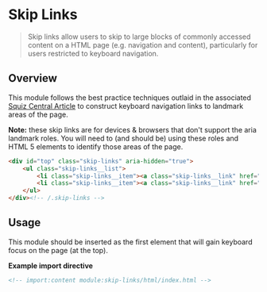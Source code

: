 # Skip Links

[Bower]: http://bower.io/
[Squiz Boilerplate]: https://gitlab.squiz.net/boilerplate/squiz-boilerplate

> Skip links allow users to skip to large blocks of commonly accessed content on a HTML page (e.g. navigation and content), particularly for users restricted to keyboard navigation.

## Overview

This module follows the best practice techniques outlaid in the associated [Squiz Central Article](https://central.squiz.net/imp/best-practice/accessibility/skip-links) to construct keyboard navigation links to landmark areas of the page.

**Note:** these skip links are for devices & browsers that don't support the aria landmark roles. You will need to (and should be) using these roles and HTML 5 elements to identify those areas of the page.

```html
<div id="top" class="skip-links" aria-hidden="true">
    <ul class="skip-links__list">
        <li class="skip-links__item"><a class="skip-links__link" href="#main">Skip to content</a></li>
        <li class="skip-links__item"><a class="skip-links__link" href="#main-navigation">Skip to navigation</a></li>
    </ul>
</div><!-- /.skip-links -->
```

## Usage

This module should be inserted as the first element that will gain keyboard focus on the page (at the top).

**Example import directive**
```html
<!-- import:content module:skip-links/html/index.html -->
```